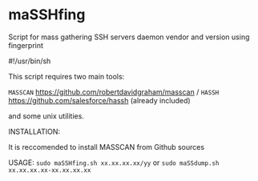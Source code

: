 # maSSHfing
Script for mass gathering SSH servers daemon vendor and version using fingerprint



#!/usr/bin/sh

This script requires two main tools:

`MASSCAN` https://github.com/robertdavidgraham/masscan /
`HASSH` https://github.com/salesforce/hassh (already included)

and some unix utilities.

INSTALLATION:

It is reccomended to install MASSCAN from Github sources




USAGE: `sudo maSSHfing.sh xx.xx.xx.xx/yy` or `sudo maSSdump.sh xx.xx.xx.xx-xx.xx.xx.xx` 


